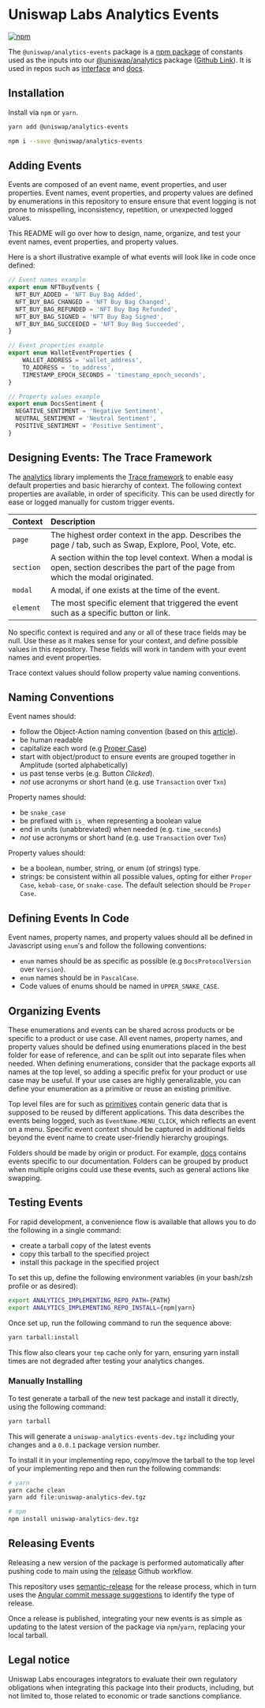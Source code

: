 # Uniswap Labs Analytics Events
[![npm](https://img.shields.io/npm/v/@uniswap/analytics-events)](https://www.npmjs.com/package/@uniswap/analytics-events)

The `@uniswap/analytics-events` package is a [npm package](https://www.npmjs.com/package/@uniswap/analytics-events) of constants used as the inputs into our [@uniswap/analytics](https://www.npmjs.com/package/@uniswap/analytics) package ([Github Link](https://github.com/Uniswap/analytics)). It is used in repos such as [interface](https://github.com/Uniswap/interface) and [docs](https://github.com/Uniswap/docs).

## Installation

Install via `npm` or `yarn`.

```bash
yarn add @uniswap/analytics-events
```

```bash
npm i --save @uniswap/analytics-events
```

## Adding Events

Events are composed of an event name, event properties, and user properties. Event names, event properties, and property values are defined by enumerations in this repository to ensure ensure that event logging is not prone to misspelling, inconsistency, repetition, or unexpected logged values.

This README will go over how to design, name, organize, and test your event names, event properties, and property values.

Here is a short illustrative example of what events will look like in code once defined:

```javascript
// Event names example
export enum NFTBuyEvents {
  NFT_BUY_ADDED = 'NFT Buy Bag Added',
  NFT_BUY_BAG_CHANGED = 'NFT Buy Bag Changed',
  NFT_BUY_BAG_REFUNDED = 'NFT Buy Bag Refunded',
  NFT_BUY_BAG_SIGNED = 'NFT Buy Bag Signed',
  NFT_BUY_BAG_SUCCEEDED = 'NFT Buy Bag Succeeded',
}

// Event properties example
export enum WalletEventProperties {
    WALLET_ADDRESS = 'wallet_address',
    TO_ADDRESS = 'to_address',
    TIMESTAMP_EPOCH_SECONDS = 'timestamp_epoch_seconds',
}

// Property values example
export enum DocsSentiment {
  NEGATIVE_SENTIMENT = 'Negative Sentiment',
  NEUTRAL_SENTIMENT = 'Neutral Sentiment',
  POSITIVE_SENTIMENT = 'Positive Sentiment',
}
```

## Designing Events: The Trace Framework

The [analytics](https://github.com/Uniswap/analytics) library implements the [Trace framework](https://slack.engineering/creating-a-react-analytics-logging-library/) to enable easy default properties and basic hierarchy of context. The following context properties are available, in order of specificity. This can be used directly for ease or logged manually for custom trigger events.

| Context     | Description                                                                                                                           |
| :---------  | :------------------------------------------------------------------------------------------------------------------------------------ |
| `page`      | The highest order context in the app. Describes the page / tab, such as Swap, Explore, Pool, Vote, etc.                               |
| `section`   | A section within the top level context. When a modal is open, section describes the part of the page from which the modal originated. |
| `modal`     | A modal, if one exists at the time of the event.                                                                                      |
| `element`   | The most specific element that triggered the event such as a specific button or link.                                                 |

No specific context is required and any or all of these trace fields may be null. Use these as it makes sense for your context, and define possible values in this repository. These fields will work in tandem with your event names and event properties.

Trace context values should follow property value naming conventions.

## Naming Conventions

Event names should:
- follow the Object-Action naming convention (based on this [article](https://segment.com/academy/collecting-data/naming-conventions-for-clean-data/)).
- be human readable
- capitalize each word (e.g [Proper Case](https://www.computerhope.com/jargon/p/proper-case.htm))
- start with object/product to ensure events are grouped together in Amplitude (sorted alphabetically)
- us past tense verbs (e.g. Button *Clicked*).
- *not* use acronyms or short hand (e.g. use `Transaction` over `Txn`)

Property names should:
- be `snake_case`
- be prefixed with `is_` when representing a boolean value
- end in units (unabbreviated) when needed (e.g. `time_seconds`)
- *not* use acronyms or short hand (e.g. use `Transaction` over `Txn`)

Property values should:
- be a boolean, number, string, or enum (of strings) type.
- strings: be consistent within all possible values, opting for either `Proper Case`, `kebab-case`,  or `snake-case`. The default selection should be `Proper Case`.

## Defining Events In Code

Event names, property names, and property values should all be defined in Javascript using `enum`'s and follow the following conventions:
- `enum` names should be as specific as possible (e.g `DocsProtocolVersion` over `Version`).
- `enum` names should be in `PascalCase`.
- Code values of enums should be named in `UPPER_SNAKE_CASE`.

## Organizing Events

These enumerations and events can be shared across products or be specific to a product or use case. All event names, property names, and property values should be defined using enumerations placed in the best folder for ease of reference, and can be split out into separate files when needed. When defining enumerations, consider that the package exports all names at the top level, so adding a specific prefix for your product or use case may be useful. If your use cases are highly generalizable, you can define your enumeration as a primitive or reuse an existing primitive.

Top level files are for such as [primitives](./src/primitives.ts) contain generic data that is supposed to be reused by different applications. This data describes the events being logged, such as `EventName.MENU_CLICK`, which reflects an event on a menu. Specific event context should be captured in additional fields beyond the event name to create user-friendly hierarchy groupings.

Folders should be made by origin or product. For example, [docs](./src/docs) contains events specific to our documentation. Folders can be grouped by product when multiple origins could use these events, such as general actions like swapping.

## Testing Events

For rapid development, a convenience flow is available that allows you to do the following in a single command:
- create a tarball copy of the latest events
- copy this tarball to the specified project
- install this package in the specified project

To set this up, define the following environment variables (in your bash/zsh profile or as desired):
```bash
export ANALYTICS_IMPLEMENTING_REPO_PATH={PATH}
export ANALYTICS_IMPLEMENTING_REPO_INSTALL={npm|yarn}
```
Once set up, run the following command to run the sequence above:

```bash
yarn tarball:install
```

This flow also clears your `tmp` cache only for yarn, ensuring yarn install times are not degraded after testing your analytics changes.

### Manually Installing

To test generate a tarball of the new test package and install it directly, using the following command:

```bash
yarn tarball
```

This will generate a `uniswap-analytics-events-dev.tgz` including your changes and a `0.0.1` package version number.

To install it in your implementing repo, copy/move the tarball to the top level of your implementing repo and then run the following commands:

```bash
# yarn
yarn cache clean
yarn add file:uniswap-analytics-dev.tgz

# npm
npm install uniswap-analytics-dev.tgz
```

## Releasing Events

Releasing a new version of the package is performed automatically after pushing code to main using the [release](/.github/workflows/release.yaml) Github workflow.

This repository uses [semantic-release](https://github.com/semantic-release/semantic-release) for the release process,
which in turn uses the [Angular commit message suggestions](https://github.com/angular/angular/blob/main/CONTRIBUTING.md) to identify the type of release.

Once a release is published, integrating your new events is as simple as updating to the latest version of the package via `npm`/`yarn`, replacing your local tarball.

## Legal notice

Uniswap Labs encourages integrators to evaluate their own regulatory obligations when integrating this package into their products, including, but not limited to, those related to economic or trade sanctions compliance.
